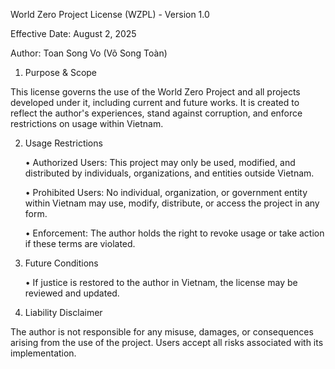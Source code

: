 World Zero Project License (WZPL) - Version 1.0

Effective Date: August 2, 2025

Author: Toan Song Vo (Võ Song Toàn)


1. Purpose & Scope

This license governs the use of the World Zero Project and all projects developed under it, including current and future works. It is created to reflect the author's experiences, stand against corruption, and enforce restrictions on usage within Vietnam.


2. Usage Restrictions

	• Authorized Users: This project may only be used, modified, and distributed by individuals, organizations, and entities outside Vietnam.
	
	• Prohibited Users: No individual, organization, or government entity within Vietnam may use, modify, distribute, or access the project in any form.
	
	• Enforcement: The author holds the right to revoke usage or take action if these terms are violated.


3. Future Conditions

	• If justice is restored to the author in Vietnam, the license may be reviewed and updated.


4. Liability Disclaimer

The author is not responsible for any misuse, damages, or consequences arising from the use of the project. Users accept all risks associated with its implementation.
